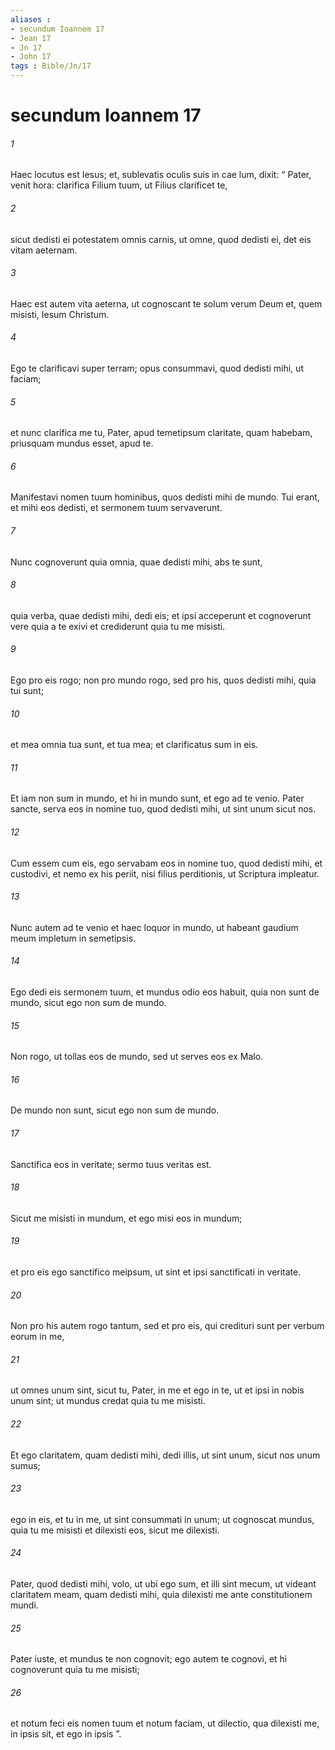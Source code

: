 ```yaml
---
aliases : 
- secundum Ioannem 17
- Jean 17
- Jn 17
- John 17
tags : Bible/Jn/17
---
```


# secundum Ioannem 17

###### 1
Haec locutus est Iesus; et, sublevatis oculis suis in cae lum, dixit: “ Pater, venit hora: clarifica Filium tuum, ut Filius clarificet te, 
###### 2
sicut dedisti ei potestatem omnis carnis, ut omne, quod dedisti ei, det eis vitam aeternam. 
###### 3
Haec est autem vita aeterna, ut cognoscant te solum verum Deum et, quem misisti, Iesum Christum. 
###### 4
Ego te clarificavi super terram; opus consummavi, quod dedisti mihi, ut faciam; 
###### 5
et nunc clarifica me tu, Pater, apud temetipsum claritate, quam habebam, priusquam mundus esset, apud te.
###### 6
Manifestavi nomen tuum hominibus, quos dedisti mihi de mundo. Tui erant, et mihi eos dedisti, et sermonem tuum servaverunt. 
###### 7
Nunc cognoverunt quia omnia, quae dedisti mihi, abs te sunt, 
###### 8
quia verba, quae dedisti mihi, dedi eis; et ipsi acceperunt et cognoverunt vere quia a te exivi et crediderunt quia tu me misisti. 
###### 9
Ego pro eis rogo; non pro mundo rogo, sed pro his, quos dedisti mihi, quia tui sunt; 
###### 10
et mea omnia tua sunt, et tua mea; et clarificatus sum in eis. 
###### 11
Et iam non sum in mundo, et hi in mundo sunt, et ego ad te venio. Pater sancte, serva eos in nomine tuo, quod dedisti mihi, ut sint unum sicut nos. 
###### 12
Cum essem cum eis, ego servabam eos in nomine tuo, quod dedisti mihi, et custodivi, et nemo ex his periit, nisi filius perditionis, ut Scriptura impleatur. 
###### 13
Nunc autem ad te venio et haec loquor in mundo, ut habeant gaudium meum impletum in semetipsis. 
###### 14
Ego dedi eis sermonem tuum, et mundus odio eos habuit, quia non sunt de mundo, sicut ego non sum de mundo.
###### 15
Non rogo, ut tollas eos de mundo, sed ut serves eos ex Malo. 
###### 16
De mundo non sunt, sicut ego non sum de mundo. 
###### 17
Sanctifica eos in veritate; sermo tuus veritas est. 
###### 18
Sicut me misisti in mundum, et ego misi eos in mundum; 
###### 19
et pro eis ego sanctifico meipsum, ut sint et ipsi sanctificati in veritate.
###### 20
Non pro his autem rogo tantum, sed et pro eis, qui credituri sunt per verbum eorum in me, 
###### 21
ut omnes unum sint, sicut tu, Pater, in me et ego in te, ut et ipsi in nobis unum sint; ut mundus credat quia tu me misisti. 
###### 22
Et ego claritatem, quam dedisti mihi, dedi illis, ut sint unum, sicut nos unum sumus; 
###### 23
ego in eis, et tu in me, ut sint consummati in unum; ut cognoscat mundus, quia tu me misisti et dilexisti eos, sicut me dilexisti.
###### 24
Pater, quod dedisti mihi, volo, ut ubi ego sum, et illi sint mecum, ut videant claritatem meam, quam dedisti mihi, quia dilexisti me ante constitutionem mundi.
###### 25
Pater iuste, et mundus te non cognovit; ego autem te cognovi, et hi cognoverunt quia tu me misisti; 
###### 26
et notum feci eis nomen tuum et notum faciam, ut dilectio, qua dilexisti me, in ipsis sit, et ego in ipsis ”.
